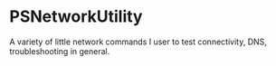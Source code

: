 # PSNetworkUtility
A variety of little network commands I user to test connectivity, DNS, troubleshooting in general.
